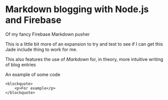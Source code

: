 # Markdown blogging with Node.js and Firebase
Of my fancy Firebase Markdown pusher

This is a little bit more of an expansion to try and test to see if I can get this Jade include thing to work for me.

This also features the use of *Markdown* for, in theory, more intuitive writing of blog entries

An example of some code

    <blockquote>
        <p>For example</p>
    </blockquote>